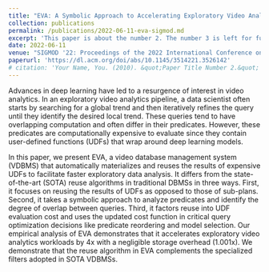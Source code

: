 ```yaml
---
title: "EVA: A Symbolic Approach to Accelerating Exploratory Video Analytics with Materialized Views"
collection: publications
permalink: /publications/2022-06-11-eva-sigmod.md
excerpt: 'This paper is about the number 2. The number 3 is left for future work.'
date: 2022-06-11
venue: "SIGMOD '22: Proceedings of the 2022 International Conference on Management of Data"
paperurl: 'https://dl.acm.org/doi/abs/10.1145/3514221.3526142'
# citation: 'Your Name, You. (2010). &quot;Paper Title Number 2.&quot; <i>Journal 1</i>. 1(2).'
---
```

Advances in deep learning have led to a resurgence of interest in video analytics. In an exploratory video analytics pipeline, a data scientist often starts by searching for a global trend and then iteratively refines the query until they identify the desired local trend. These queries tend to have overlapping computation and often differ in their predicates. However, these predicates are computationally expensive to evaluate since they contain user-defined functions (UDFs) that wrap around deep learning models.

In this paper, we present EVA, a video database management system (VDBMS) that automatically materializes and reuses the results of expensive UDFs to facilitate faster exploratory data analysis. It differs from the state-of-the-art (SOTA) reuse algorithms in traditional DBMSs in three ways. First, it focuses on reusing the results of UDFs as opposed to those of sub-plans. Second, it takes a symbolic approach to analyze predicates and identify the degree of overlap between queries. Third, it factors reuse into UDF evaluation cost and uses the updated cost function in critical query optimization decisions like predicate reordering and model selection. Our empirical analysis of EVA demonstrates that it accelerates exploratory video analytics workloads by 4x with a negligible storage overhead (1.001x). We demonstrate that the reuse algorithm in EVA complements the specialized filters adopted in SOTA VDBMSs.

<!-- [Download paper here](http://academicpages.github.io/files/paper2.pdf)

Recommended citation: Your Name, You. (2010). "Paper Title Number 2." <i>Journal 1</i>. 1(2). -->